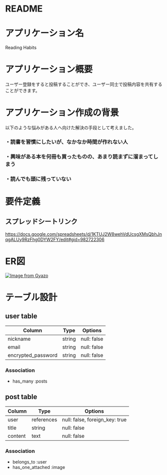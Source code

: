 # README

# アプリケーション名
Reading Habits

# アプリケーション概要
ユーザー登録をすると投稿することができ、ユーザー同士で投稿内容を共有することができます。

# アプリケーション作成の背景
以下のような悩みがある人へ向けた解決の手段として考えました。

### ・読書を習慣にしたいが、なかなか時間が作れない人
### ・興味がある本を何冊も買ったものの、あまり読まずに溜まってしまう
### ・読んでも頭に残っていない

# 要件定義

## スプレッドシートリンク
https://docs.google.com/spreadsheets/d/1KTUJ2W8wehVdUcsgXMsQbhJnqgALUy9RzFhg0DYW2FY/edit#gid=982722306

# ER図
[![Image from Gyazo](https://i.gyazo.com/8cc05476084d99a69dba613963ebf6ac.png)](https://gyazo.com/8cc05476084d99a69dba613963ebf6ac)


# テーブル設計

## user table

| Column             | Type   | Options     |
| ------------------ | ------ | ----------- |
| nickname           | string | null: false |
| email              | string | null: false |
| encrypted_password | string | null: false |


### Association
- has_many :posts



## post table

| Column             | Type       | Options                        |
| ------------------ | ---------- | ------------------------------ |
| user               | references | null: false, foreign_key: true |
| title              | string     | null: false                    |
| content            | text       | null: false                    |

### Association
- belongs_to :user
- has_one_attached :image